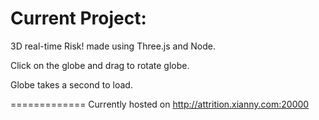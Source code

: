 Current Project:
=============

3D real-time Risk! made using Three.js and Node.

Click on the globe and drag to rotate globe.

Globe takes a second to load.

=============
Currently hosted on http://attrition.xianny.com:20000

